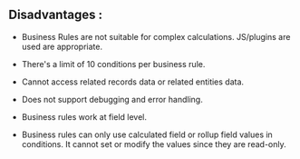 ## Disadvantages :

- Business Rules are not suitable for complex calculations. JS/plugins are used are appropriate.

- There's a limit of 10 conditions per business rule.

- Cannot access related records data or related entities data.

- Does not support debugging and error handling.

- Business rules work at field level.

- Business rules can only use calculated field or rollup field values in conditions. It cannot set or modify the values since they are read-only. 

